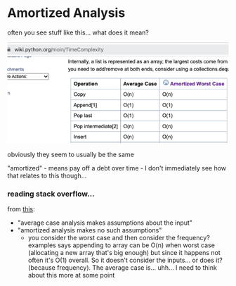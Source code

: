 # Amortized Analysis

often you see stuff like this... what does it mean?

![Untitled](Learn/Concepts,%20Definitions%20and/Amortized%20Analysis/Untitled.png)

obviously they seem to usually be the same

"amortized" - means pay off a debt over time - I don't immediately see how that relates to this though...

### reading stack overflow...

from [this](https://stackoverflow.com/a/7335098/4918389):

- "average case analysis makes assumptions about the input"
- "amortized analysis makes no such assumptions"
    - you consider the worst case and then consider the frequency? examples says appending to array can be O(n) when worst case (allocating a new array that's big enough) but since it happens not often it's O(1) overall. So it doesn't consider the inputs... or does it? (because frequency). The average case is... uhh... I need to think about this more at some point